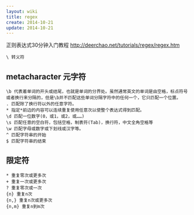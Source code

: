 ```yaml
---
layout: wiki
title: regex
create: 2014-10-21
update: 2014-10-21
---
```

正则表达式30分钟入门教程
<http://deerchao.net/tutorials/regex/regex.htm>


	\ 转义符

## metacharacter 元字符

	\b 代表着单词的开头或结尾，也就是单词的分界处。虽然通常英文的单词是由空格，标点符号或者换行来分隔的，但是\b并不匹配这些单词分隔字符中的任何一个，它只匹配一个位置。
	. 匹配除了换行符以外的任意字符。
	* 指定*前边的内容可以连续重复使用任意次以使整个表达式得到匹配。
	\d 匹配一位数字(0，或1，或2，或……)
	\s 匹配任意的空白符，包括空格，制表符(Tab)，换行符，中文全角空格等
	\w 匹配字母或数字或下划线或汉字等。
	^ 匹配字符串的开始
	$ 匹配字符串的结束

## 限定符

	* 重复零次或更多次
	+ 重复一次或更多次
	? 重复零次或一次
	{n} 重复n次
	{n,} 重复n次或更多次
	{n,m} 重复n到m次